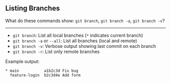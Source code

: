 ## Listing Branches

What do these commands show: `git branch`, `git branch -a`, `git branch -v`?

---

- `git branch`: List all local branches (`*` indicates current branch)
- `git branch -a` or `--all`: List all branches (local and remote)
- `git branch -v`: Verbose output showing last commit on each branch
- `git branch -r`: List only remote branches

Example output:
```
* main           a1b2c3d Fix bug
  feature-login  b2c3d4e Add form
```

